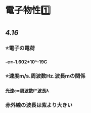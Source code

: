 # 電子物性1️⃣
## *4.16*
### ⭐️電子の電荷
#### -e=-1.602*10^-19C 
### ⭐️速度m/s.周波数Hz.波長mの関係
#### 光速c=周波数f*波長λ
### 赤外線の波長は紫より大きい
